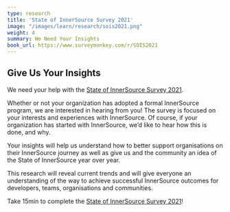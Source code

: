 ```yaml
---
type: research
title: 'State of InnerSource Survey 2021'
image: "/images/learn/research/sois2021.png"
weight: 4
summary: We Need Your Insights 
book_url: https://www.surveymonkey.com/r/SOIS2021
---
```


## Give Us Your Insights

We need your help with the [State of InnerSource Survey 2021](https://www.surveymonkey.com/r/SOIS2021).

Whether or not your organization has adopted a formal InnerSource program, we are interested in hearing from you! The survey is focused on your interests and experiences with InnerSource. Of course, if your organization has started with InnerSource, we’d like to hear how this is done, and why.

Your insights will help us understand how to better support organisations on their InnerSource journey as well as give us and the community an idea of the State of InnerSource year over year. 

This research will reveal current trends and will give everyone an understanding of the way to achieve successful InnerSource outcomes for developers, teams, organisations and communities. 

Take 15min to complete the [State of InnerSource Survey 2021](https://www.surveymonkey.com/r/SOIS2021)!
